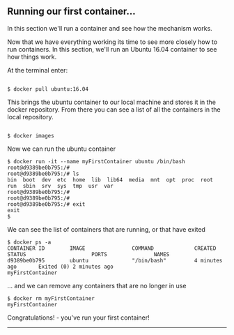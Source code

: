 

## Running our first container...

In this section we'll run a container and see how the mechanism works.

Now that we have everything working its time to see more closely how to run containers. In this section, we'll run an Ubuntu 16.04 container to see how things work.

At the terminal enter:

```

$ docker pull ubuntu:16.04

```

This brings the ubuntu container to our local machine and stores it in the docker repository. From there you can see a list of all the containers in the local repository.

```

$ docker images

```

Now we can run the ubuntu container

```
$ docker run -it --name myFirstContainer ubuntu /bin/bash
root@d9389be0b795:/#
root@d9389be0b795:/# ls
bin  boot  dev  etc  home  lib  lib64  media  mnt  opt  proc  root  run  sbin  srv  sys  tmp  usr  var
root@d9389be0b795:/#
root@d9389be0b795:/#
root@d9389be0b795:/# exit
exit
$

```

We can see the list of containers that are running, or that have exited

```
$ docker ps -a
CONTAINER ID        IMAGE               COMMAND             CREATED             STATUS                     PORTS               NAMES
d9389be0b795        ubuntu              "/bin/bash"         4 minutes ago       Exited (0) 2 minutes ago                       myFirstContainer
```

... and we can remove any containers that are no longer in use

```
$ docker rm myFirstContainer
myFirstContainer

```

Congratulations! - you've run your first container!

---
